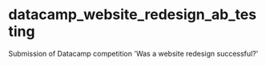 # datacamp_website_redesign_ab_testing
Submission of Datacamp competition 'Was a website redesign successful?'
